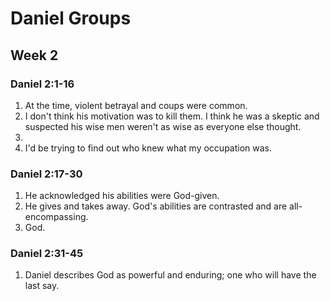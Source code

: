 # Daniel Groups

## Week 2

### Daniel 2:1-16

1. At the time, violent betrayal and coups were common.
2. I don't think his motivation was to kill them. I think he was a skeptic and suspected his wise men weren't as wise as everyone else thought.
3. 
4. I'd be trying to find out who knew what my occupation was.

### Daniel 2:17-30

1. He acknowledged his abilities were God-given.
2. He gives and takes away. God's abilities are contrasted and are all-encompassing.
3. God.

### Daniel 2:31-45

1. Daniel describes God as powerful and enduring; one who will have the last say.